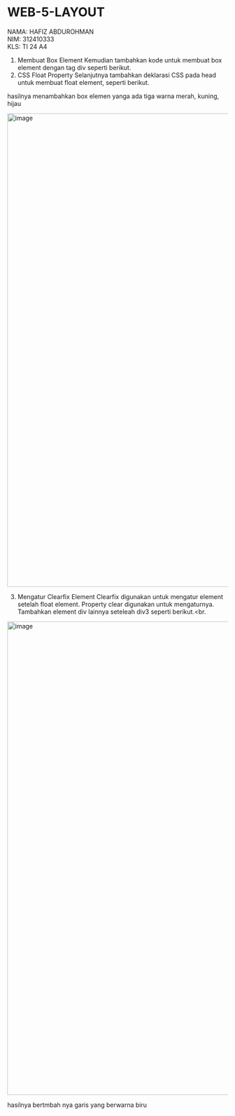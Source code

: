 # WEB-5-LAYOUT

NAMA: HAFIZ ABDUROHMAN<br>
NIM: 312410333<br>
KLS: TI 24 A4<br>

1. Membuat Box Element Kemudian tambahkan kode untuk membuat box element dengan tag div seperti berikut.<br>
2. CSS Float Property Selanjutnya tambahkan deklarasi CSS pada head untuk membuat float element, seperti berikut.<br>

hasilnya menambahkan box elemen yanga ada tiga warna merah, kuning, hijau<br>

<img width="1920" height="1080" alt="image" src="https://github.com/user-attachments/assets/b86435ca-fa44-4bd8-802f-f2889c48b3e0" />

3. Mengatur Clearfix Element Clearfix digunakan untuk mengatur element setelah float element. Property clear digunakan untuk mengaturnya. Tambahkan element div lainnya seteleah div3 seperti berikut.<br.

<img width="1920" height="1080" alt="image" src="https://github.com/user-attachments/assets/94432d98-953c-490b-88ec-3714c45b5175" />

hasilnya bertmbah nya garis yang berwarna biru<br>
